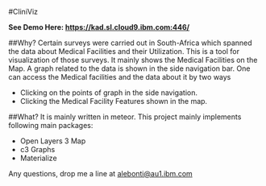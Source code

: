#CliniViz

**See Demo Here: https://kad.sl.cloud9.ibm.com:446/**

##Why?
Certain surveys were carried out in South-Africa which spanned the data about Medical Facilities and their Utilization. This is a tool for visualization of those surveys. It mainly shows the Medical Facilities on the Map. A graph related to the data is shown in the side navigation bar. One can access the Medical facilities and the data about it by two ways

* Clicking on the points of graph in the side navigation.
* Clicking the Medical Facility Features shown in the map.


##What?
It is mainly written in meteor. This project mainly implements following main packages:

* Open Layers 3 Map
* c3 Graphs
* Materialize

 Any questions, drop me a line at alebonti@au1.ibm.com
